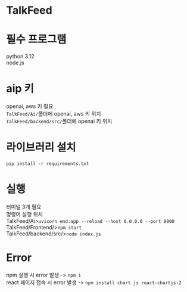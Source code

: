 # TalkFeed

# 필수 프로그램
python 3.12\
node.js

# aip 키
openai, aws 키 필요\
`TalkFeed/Ai/`폴더에 openai, aws 키 위치\
`TalkFeed/backend/src/`폴더에 openai 키 위치


# 라이브러리 설치
`pip install -r requirements.txt`


# 실행
터미널 3개 필요\
명령어 실행 위치\
TalkFeed/Ai>`uvicorn end:app --reload --host 0.0.0.0 --port 8000`\
TalkFeed/Frontend/>`npm start`\
TalkFeed/backend/src/>`node index.js`

# Error
npm 실행 시 error 발생 -> `npm i`\
react 페이지 접속 시 error 발생 -> `npm install chart.js react-chartjs-2`
